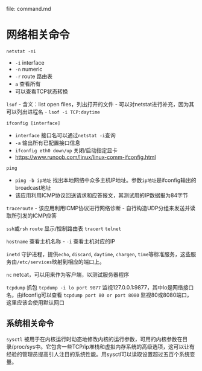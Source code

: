 file: command.md

# 网络相关命令
`netstat -ni` 
- `-i` interface 
- `-n` numeric 
- `-r` route 路由表
- `a` 查看所有
- 可以查看TCP状态转换

`lsof`
    - 含义：list open files，列出打开的文件
    - 可以对netstat进行补充，因为其可以列出进程名
    - `lsof -i TCP:daytime`

`ifconfig [interface]`
- `interface` 接口名可以通过`netstat -i`查询
- `-a` 输出所有已配置接口信息
- `ifconfig eth0 down/up` 关闭/启动指定显卡
- https://www.runoob.com/linux/linux-comm-ifconfig.html

`ping`
- `ping -b ip地址` 找出本地网络中众多主机IP地址。参数`ip地址`是ifconfig输出的broadcast地址
- 该应用利用ICMP协议回送请求和应答报文，其测试用的IP数据报为84字节

`traceroute`
    - 该应用利用ICMP协议进行网络诊断
    - 自行构造UDP分组来发送并读取所引发的ICMP应答


`ssh`或`rsh`
`route` 显示/控制路由表
`tracert`
`telnet`


`hostname` 查看主机名称
    - `-i` 查看主机对应的IP

`inetd` 守护进程，提供`echo`, `discard`, `daytime`, `chargen`, `time`等标准服务，这些服务由`/etc/services`映射到相应的端口上。

`nc` netcat，可以用来作为客户端，以测试服务器程序

`tcpdump` 抓包
    `tcpdump -i lo port 9877` 监视127.0.0.1:9877，其中lo是网络接口名，由ifconfig可以查看
    `tcpdump port 80 or port 8080` 监视80或8080端口，这里应该会使用默认网口


## 系统相关命令
`sysctl` 被用于在内核运行时动态地修改内核的运行参数，可用的内核参数在目录/proc/sys中。它包含一些TCP/ip堆栈和虚拟内存系统的高级选项，这可以让有经验的管理员提高引人注目的系统性能。用sysctl可以读取设置超过五百个系统变量。